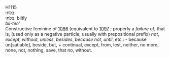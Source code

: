 H1115  
בּלתּי  
בִּלתִּּי ‎ biltı̂y  
*bil-tee‘*  
Constructive feminine of [1086](h1086) (equivalent to [1097](h1097) ;
properly a *failure* *of*, that is, (used only as a negative particle,
usually with prepositional prefix) *not*, *except*, *without*, *unless*,
*besides*, *because* *not*, *until*, etc.: - because un\[satiable\],
beside, but, + continual, except, from, lest, neither, no more, none,
not, nothing, save, that no, without.  
